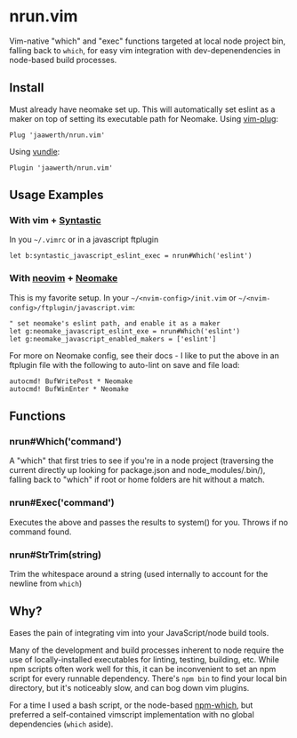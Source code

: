# nrun.vim
Vim-native "which" and "exec" functions targeted at local node project bin, falling back to `which`, for easy vim integration with dev-depenendencies in node-based build processes.

## Install
Must already have neomake set up. This will automatically set eslint as a maker on top of setting its executable path for Neomake.
Using [vim-plug](https://github.com/junegunn/vim-plug):
```
Plug 'jaawerth/nrun.vim'
```

Using [vundle](https://github.com/VundleVim/Vundle.vim):
```
Plugin 'jaawerth/nrun.vim'
```

## Usage Examples

### With vim + [Syntastic](https://github.com/scrooloose/syntastic)
In you `~/.vimrc` or in a javascript ftplugin
```vim
let b:syntastic_javascript_eslint_exec = nrun#Which('eslint')
```

### With [neovim](https://github.com/neovim/neovim) + [Neomake](https://github.com/benekastah/neomake)
This is my favorite setup. In your `~/<nvim-config>/init.vim` or `~/<nvim-config>/ftplugin/javascript.vim`:
```nvim
" set neomake's eslint path, and enable it as a maker
let g:neomake_javascript_eslint_exe = nrun#Which('eslint')
let g:neomake_javascript_enabled_makers = ['eslint']
```
For more on Neomake config, see their docs - I like to put the above in an ftplugin file with the following to auto-lint on save and file load:
```nvim
autocmd! BufWritePost * Neomake
autocmd! BufWinEnter * Neomake
```

## Functions
### nrun#Which('command')
A "which" that first tries to see if you're in a node project (traversing the current directly up looking for package.json and node_modules/.bin/<command>), falling back to "which" if root or home folders are hit without a match.

### nrun#Exec('command')
Executes the above and passes the results to system() for you. Throws if no command found.

### nrun#StrTrim(string)
Trim the whitespace around a string (used internally to account for the newline from `which`)

## Why?
Eases the pain of integrating vim into your JavaScript/node build tools.

Many of the development and build processes inherent to node require the use of locally-installed executables for linting, testing, building, etc. While npm scripts often work well for this, it can be inconvenient to set an npm script for every runnable dependency. There's `npm bin` to find your local bin directory, but it's noticeably slow, and can bog down vim plugins.

For a time I used a bash script, or the node-based [npm-which](https://www.npmjs.com/package/npm-which), but preferred a self-contained vimscript implementation with no global dependencies (`which` aside).
